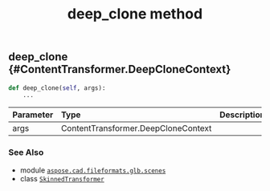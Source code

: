 ﻿---
title: deep_clone method
second_title: Aspose.CAD for Python via .NET API References
description: 
type: docs
weight: 20
url: /python-net/aspose.cad.fileformats.glb.scenes/skinnedtransformer/deep_clone/
is_root: false
---

## deep_clone {#ContentTransformer.DeepCloneContext}





```python
def deep_clone(self, args):
    ...
```


| Parameter | Type | Description |
| :- | :- | :- |
| args | ContentTransformer.DeepCloneContext |  |



### See Also
* module [`aspose.cad.fileformats.glb.scenes`](../../)
* class [`SkinnedTransformer`](/cad/python-net/aspose.cad.fileformats.glb.scenes/skinnedtransformer)
